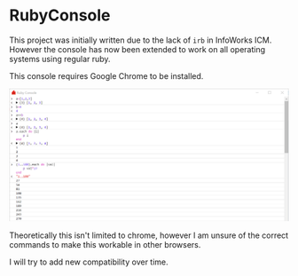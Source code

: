 # RubyConsole

This project was initially written due to the lack of `irb` in InfoWorks ICM. However the console has now been extended to work on all operating systems using regular ruby.

This console requires Google Chrome to be installed.

![preview](./Preview.png)

Theoretically this isn't limited to chrome, however I am unsure of the correct commands to make this workable in other browsers.

I will try to add new compatibility over time.

